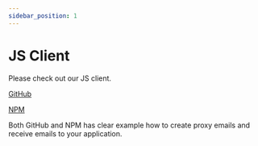 ```yaml
---
sidebar_position: 1
---
```


# JS Client

Please check out our JS client. 


[GitHub](https://github.com/proxied-mail/proxiedmail-js-client)

[NPM](https://www.npmjs.com/package/proxiedmail-api)


Both GitHub and NPM has clear example how to create proxy emails and receive emails to your application.